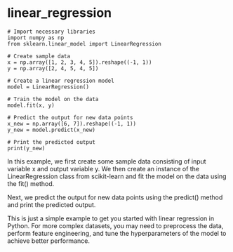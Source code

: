 # linear_regression

    # Import necessary libraries
    import numpy as np
    from sklearn.linear_model import LinearRegression

    # Create sample data
    x = np.array([1, 2, 3, 4, 5]).reshape((-1, 1))
    y = np.array([2, 4, 5, 4, 5])

    # Create a linear regression model
    model = LinearRegression()

    # Train the model on the data
    model.fit(x, y)

    # Predict the output for new data points
    x_new = np.array([6, 7]).reshape((-1, 1))
    y_new = model.predict(x_new)

    # Print the predicted output
    print(y_new)


In this example, we first create some sample data consisting of input variable x and output variable y. We then create an instance of the LinearRegression class from scikit-learn and fit the model on the data using the fit() method.

Next, we predict the output for new data points using the predict() method and print the predicted output.

This is just a simple example to get you started with linear regression in Python. For more complex datasets, you may need to preprocess the data, perform feature engineering, and tune the hyperparameters of the model to achieve better performance.
